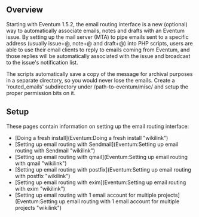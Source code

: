 Overview
--------

Starting with Eventum 1.5.2, the email routing interface is a new (optional) way to automatically associate emails, notes and drafts with an Eventum issue. By setting up the mail server (MTA) to pipe emails sent to a specific address (usually issue+<number>@<domain>, note+<number>@<domain> and draft+<number>@<domain>) into PHP scripts, users are able to use their email clients to reply to emails coming from Eventum, and those replies will be automatically associated with the issue and broadcast to the issue's notification list.

The scripts automatically save a copy of the message for archival purposes in a separate directory, so you would never lose the emails. Create a 'routed_emails' subdirectory under /path-to-eventum/misc/ and setup the proper permission bits on it.

Setup
-----

These pages contain information on setting up the email routing interface:

-   [Doing a fresh install](Eventum:Doing a fresh install "wikilink")
-   [Setting up email routing with Sendmail](Eventum:Setting up email routing with Sendmail "wikilink")
-   [Setting up email routing with qmail](Eventum:Setting up email routing with qmail "wikilink")
-   [Setting up email routing with postfix](Eventum:Setting up email routing with postfix "wikilink")
-   [Setting up email routing with exim](Eventum:Setting up email routing with exim "wikilink")
-   [Setting up email routing with 1 email account for multiple projects](Eventum:Setting up email routing with 1 email account for multiple projects "wikilink")
